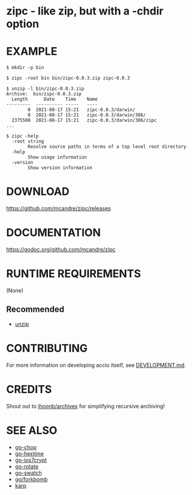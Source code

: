 # zipc - like zip, but with a -chdir option

# EXAMPLE

```console
$ mkdir -p bin

$ zipc -root bin bin/zipc-0.0.3.zip zipc-0.0.3

$ unzip -l bin/zipc-0.0.3.zip
Archive:  bin/zipc-0.0.3.zip
  Length      Date    Time    Name
---------  ---------- -----   ----
        0  2021-08-17 15:21   zipc-0.0.3/darwin/
        0  2021-08-17 15:21   zipc-0.0.3/darwin/386/
  2375508  2021-08-17 15:21   zipc-0.0.3/darwin/386/zipc
...

$ zipc -help
  -root string
        Resolve source paths in terms of a top level root directory
  -help
        Show usage information
  -version
        Show version information
```

# DOWNLOAD

https://github.com/mcandre/zipc/releases

# DOCUMENTATION

https://godoc.org/github.com/mcandre/zipc

# RUNTIME REQUIREMENTS

(None)

## Recommended

* [unzip](https://linux.die.net/man/1/unzip)

# CONTRIBUTING

For more information on developing accio itself, see [DEVELOPMENT.md](DEVELOPMENT.md).

# CREDITS

Shout out to [jhoonb/archivex](https://github.com/jhoonb/archivex) for simplifying recursive archiving!

# SEE ALSO

* [go-chop](https://github.com/mcandre/go-chop)
* [go-hextime](https://github.com/mcandre/go-hextime)
* [go-ios7crypt](https://github.com/mcandre/go-ios7crypt)
* [go-rotate](https://github.com/mcandre/go-rotate)
* [go-swatch](https://github.com/mcandre/go-swatch)
* [go/forkbomb](https://github.com/mcandre/forkbombs/tree/master/go/forkbomb)
* [karp](https://github.com/mcandre/karp)
